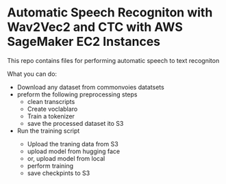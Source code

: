 # Automatic Speech Recogniton with Wav2Vec2 and CTC with AWS SageMaker EC2 Instances

This repo contains files for performing automatic speech to text recogniton

What you can do: 
<ul>
  <li>Download any dataset from commonvoies datatsets</li>
  <li>preform the following preprocessing steps
    <ul>
    <li>clean transcripts</li>
    <li>Create voclablaro</li>
    <li>Train a tokenizer</li>
    <li>save the processed dataset ito S3</li>
    </ul>
  </li>
  <li>Run the training script</li>
<ul>
  <li>Upload the traning data from S3</li>
  <li>upload model from hugging face</li>   
  <li>or, upload model from local </li>
  <li>perform training</li>
  <li>save checkpints to S3</li>
  </ul>

</li>

</ul>
